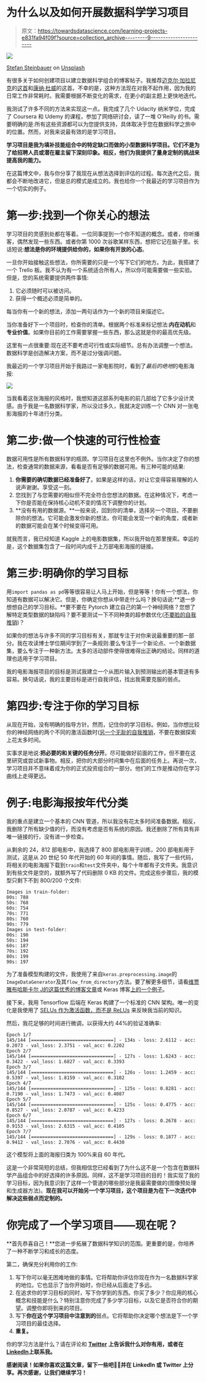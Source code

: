 # 为什么以及如何开展数据科学学习项目

> 原文：<https://towardsdatascience.com/learning-projects-e831fa94f09f?source=collection_archive---------9----------------------->

![](img/6303d33a61d0ecfb7331734078cf227a.png)

[Stefan Steinbauer](https://unsplash.com/@usinglight?utm_source=medium&utm_medium=referral) on [Unsplash](https://unsplash.com?utm_source=medium&utm_medium=referral)

有很多关于如何创建项目以建立数据科学组合的博客帖子。我推荐[迈克尔·加拉尼克](https://medium.com/u/c07aac64b6e1?source=post_page-----e831fa94f09f--------------------------------)的[这首](/how-to-build-a-data-science-portfolio-5f566517c79c)和[康纳·杜威](/5-resources-to-inspire-your-next-data-science-project-ea6afbe20319)的这首。不幸的是，这种方法现在对我不起作用，因为我的日常工作非常耗时。我需要根据不断变化的需求，在更小的副主题上更快地迭代。

我测试了许多不同的方法来实现这一点。我完成了几个 Udacity 纳米学位，完成了 Coursera 和 Udemy 的课程，参加了网络研讨会，读了一堆 O'Reilly 的书。需要明确的是:所有这些资源都可以为您提供支持，具体取决于您在数据科学之旅中的位置。然而，对我来说最有效的是学习项目。

**学习项目是我为填补技能组合中的特定缺口而做的小型数据科学项目。它们不是为了给招聘人员或潜在雇主留下深刻印象。相反，他们为我提供了量身定制的挑战来提高我的能力。**

在这篇博文中，我与你分享了我现在从想法选择到评估的过程。每次迭代之后，我都会不断地改进它，但是总的模式是成立的。我也给你一个我最近的学习项目作为一个切实的例子。

# 第一步:找到一个你关心的想法

学习项目的灵感到处都在等着。一位同事提到一个你不知道的概念。或者，你听播客，偶然发现一些东西。或者你第 1000 次谷歌某样东西，想把它记在脑子里。长话短说:**想法是你的环境提供给你的，如果你有开放的心态**。

一旦你开始接触这些想法，你所需要的只是一个写下它们的地方。为此，我搭建了一个 Trello 板。我不认为有一个系统适合所有人，所以你可能需要做一些实验。但是，您的系统需要提供两件事情:

1.  它必须随时可以被访问。
2.  获得一个概述必须是简单的。

每当你有一个新的想法，添加一两句话作为一个新的项目来描述它。

当你准备好下一个项目时，检查你的清单。根据两个标准来标记想法:**内在动机**和**专业价值**。如果你目前的工作需要掌握一些东西，那么这就是你的最高优先级。

这里有一点很重要:现在还不要考虑可行性或实际细节。总有办法调整一个想法。数据科学是创造解决方案，而不是过分强调问题。

我最近的一个学习项目开始于我路过一家电影院时，看到了*最后的绝地*的电影海报:

![](img/ef3b0aa932730b3b0aaae8192e24ba4f.png)

当我看着这张海报的风格时，我想知道这部系列电影的前几部给了它多少设计灵感。由于我是一名数据科学家，所以没过多久，我就决定训练一个 CNN 对一张电影海报的十年进行分类。

# 第二步:做一个快速的可行性检查

数据可用性是所有数据科学的瓶颈。学习项目在这里也不例外。当你决定了你的想法，检查通常的数据来源，看看是否有足够的数据可用。有三种可能的结果:

1.  **你需要的确切数据已经准备好了**。如果是这样的话，对让它变得容易理解的人说声谢谢。享受这一刻。
2.  您找到了与您需要的相似但不完全符合您想法的数据。在这种情况下，考虑一下你是否能在保持核心动机不变的情况下调整你的计划。
3.  **没有有用的数据源。**一般来说，回到你的清单，选择另一个项目。不要删除你的想法。它可能会激发你新的想法，你可能会发现一个新的角度，或者新的数据可能会在某个时候变得可用。

就我而言，我已经知道 Kaggle 上的电影数据集，所以我开始在那里搜索。幸运的是，这个数据集包含了一段时间内成千上万部电影海报的链接。

# 第三步:明确你的学习目标

用`import pandas as pd`等等很容易让人马上开始，但是等等！你有一个想法，你知道有数据可以解决它。但是，你确定你想从中带走什么吗？换句话说:**退一步想想自己的学习目标。**要不要在 Pytorch 建立自己的第一个神经网络？您想了解特定类型数据的缺陷吗？要不要测试一下不同种类的超参数优化([不要脸的自我推销](/how-to-optimize-hyperparameters-of-machine-learning-models-98baec703593))？

如果你的想法与许多不同的学习目标有关，那就专注于对你来说最重要的那一部分。我在攻读博士学位期间学到了一条规则:要么专注于一个新论点、一个新数据集，要么专注于一种新方法。太多的活动部件使得很难得出正确的结论。同样的道理也适用于学习项目。

我的电影海报项目的目标是测试我建立一个从图片输入到预测输出的基本管道有多容易。换句话说，我的主要目标是进行自我评估，找出我需要克服的弱点。

# 第四步:专注于你的学习目标

从现在开始，没有明确的指导方针。然而，记住你的学习目标。例如，当你想比较你的神经网络的两个不同的激活函数时([另一个无耻的自我推销](/gentle-introduction-to-selus-b19943068cd9)，不要在数据探索上花太多时间。

实事求是地说:**把必要的和关键的任务分开**。尽可能做好前面的工作，但不要在这里研究或尝试新事物。相反，把你的大部分时间集中在后面的任务上。再说一次，学习项目并不意味着成为你的正式投资组合的一部分。他们的工作是推动你在学习曲线上走得更远。

# 例子:电影海报按年代分类

我的重点是建立一个基本的 CNN 管道，所以我没有花太多时间准备数据。相反，我删除了所有缺少值的行，而没有考虑是否有系统的原因。我还删除了所有具有非唯一链接的行，没有进一步检查。

从剩余的 24，812 部电影中，我选择了 800 部电影用于训练，200 部电影用于测试，这是从 20 世纪 50 年代开始的 60 年间的事情。随后，我写了一些代码，将相关的电影海报下载到`train`和`test`文件夹中，每个十年都有子文件夹。我意识到有些文件是空的，就额外写了代码删除 0 KB 的文件。完成这些步骤后，我的模型只剩下不到 800/200 个文件:

```
Images in train-folder:
00s: 788
50s: 768
60s: 754
70s: 771
80s: 760
90s: 779
Images in test-folder:
00s: 198
50s: 194
60s: 187
70s: 192
80s: 199
90s: 197
```

为了准备模型构建的文件，我使用了来自`keras.preprocessing.image`的`ImageDataGenerator`及其`flow_from_directory`方法。要了解更多细节，请看[维贾雅布哈斯卡尔 J](https://medium.com/@vijayabhaskar96/tutorial-image-classification-with-keras-flow-from-directory-and-generators-95f75ebe5720)[的这篇优秀的博客文章](https://medium.com/u/2ad7d6a6f8a1?source=post_page-----e831fa94f09f--------------------------------)或 Keras 博客[上的一个例子](https://blog.keras.io/building-powerful-image-classification-models-using-very-little-data.html)。

接下来，我用 Tensorflow 后端在 Keras 构建了一个标准的 CNN 架构。唯一的变化是我使用了 [SELUs 作为激活函数，而不是 ReLUs](/gentle-introduction-to-selus-b19943068cd9) 来反映我当前的知识。

然后，我花足够的时间进行微调，以获得大约 44%的验证准确率:

```
Epoch 1/7
145/144 [==============================] - 134s - loss: 2.6112 - acc: 0.2073 - val_loss: 2.3751 - val_acc: 0.2202
Epoch 2/7
145/144 [==============================] - 127s - loss: 1.6243 - acc: 0.3422 - val_loss: 1.6827 - val_acc: 0.3393
Epoch 3/7
145/144 [==============================] - 126s - loss: 1.2459 - acc: 0.5397 - val_loss: 1.8159 - val_acc: 0.3102
Epoch 4/7
145/144 [==============================] - 125s - loss: 0.8281 - acc: 0.7190 - val_loss: 1.7473 - val_acc: 0.4087
Epoch 5/7
145/144 [==============================] - 125s - loss: 0.4775 - acc: 0.8527 - val_loss: 2.0787 - val_acc: 0.4233
Epoch 6/7
145/144 [==============================] - 127s - loss: 0.2678 - acc: 0.9153 - val_loss: 2.6315 - val_acc: 0.4105
Epoch 7/7
145/144 [==============================] - 129s - loss: 0.1877 - acc: 0.9412 - val_loss: 2.7076 - val_acc: 0.4430
```

这个模型将上面的海报归类为 100%来自 60 年代。

这是一个非常简短的总结，但我相信您已经看到了为什么这不是一个包含在数据科学产品组合中的好选择的许多原因。同样，这不是学习项目的目的！我实现了我的学习目标，因为我意识到了这样一个管道的哪些部分是我最需要做的(图像预处理和生成器方法)。**现在我可以开始另一个学习项目，这个项目是为在下一次迭代中解决这些弱点而定制的。**

# 你完成了一个学习项目——现在呢？

**首先恭喜自己！**您进一步拓展了数据科学知识的范围。更重要的是，你培养了一种不断学习和成长的态度。

第二，确保充分利用你的工作:

1.  写下你可以毫无困难地做的事情。它将帮助你评估你现在作为一名数据科学家的地位。它也显示了当你开始时，你已经从后面走了多远。
2.  在追求你的学习目标的同时，写下你学到的东西。你买了多少？你应用的核心概念和技能是什么？特别注意你完成了多少学习目标，以及它是否符合你的期望。调整你即将到来的项目。
3.  写下**你在这个学习项目中注意到的**弱点。它将帮助你决定哪个想法是下一个学习项目的最佳选择。
4.  **重复。**

你的学习方法是什么？请在评论和 [**Twitter**](https://twitter.com/TimoBohm) **上告诉我什么对你有用，或者在**[**LinkedIn**](https://www.linkedin.com/in/timo-boehm-datascience/)**上联系我。**

**感谢阅读！如果你喜欢这篇文章，留下一些吧👏🏻并在 LinkedIn 或 Twitter 上分享。再次感谢，让我们继续学习！**